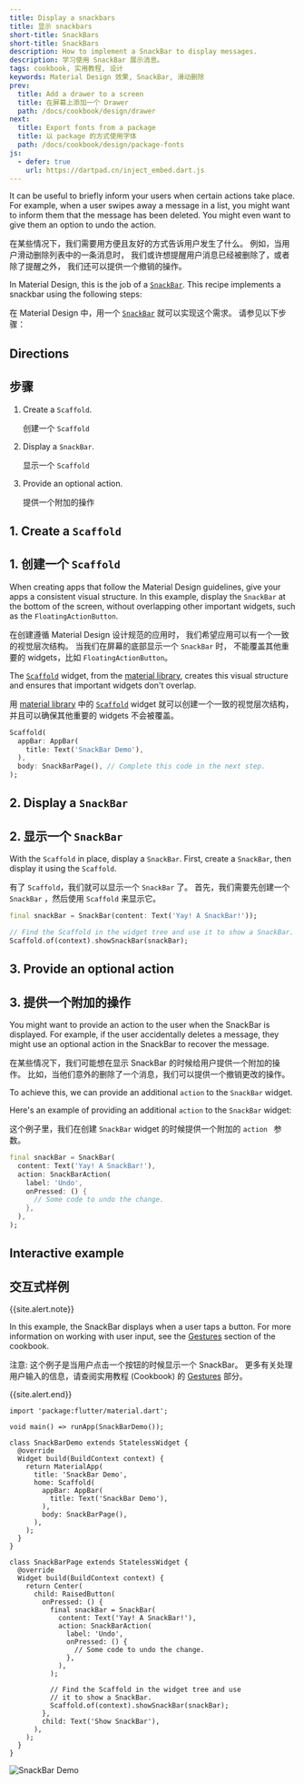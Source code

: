 ```yaml
---
title: Display a snackbars
title: 显示 snackbars
short-title: SnackBars
short-title: SnackBars
description: How to implement a SnackBar to display messages.
description: 学习使用 SnackBar 展示消息。
tags: cookbook, 实用教程, 设计
keywords: Material Design 效果, SnackBar, 滑动删除
prev:
  title: Add a drawer to a screen
  title: 在屏幕上添加一个 Drawer
  path: /docs/cookbook/design/drawer
next:
  title: Export fonts from a package
  title: 以 package 的方式使用字体
  path: /docs/cookbook/design/package-fonts
js:
  - defer: true
    url: https://dartpad.cn/inject_embed.dart.js
---
```


It can be useful to briefly inform your users when certain actions
take place. For example, when a user swipes away a message in a list,
you might want to inform them that the message has been deleted.
You might even want to give them an option to undo the action.

在某些情况下，我们需要用方便且友好的方式告诉用户发生了什么。
例如，当用户滑动删除列表中的一条消息时，
我们或许想提醒用户消息已经被删除了，或者除了提醒之外，
我们还可以提供一个撤销的操作。

In Material Design, this is the job of a [`SnackBar`][].
This recipe implements a snackbar using the following steps:

在 Material Design 中，用一个 [`SnackBar`][] 就可以实现这个需求。
请参见以下步骤：

## Directions

## 步骤

  1. Create a `Scaffold`.

     创建一个  `Scaffold`
     
  2. Display a `SnackBar`.

     显示一个  `Scaffold`
  
  3. Provide an optional action.
  
     提供一个附加的操作
  

## 1. Create a `Scaffold`

## 1. 创建一个 `Scaffold`

When creating apps that follow the Material Design guidelines,
give your apps a consistent visual structure.
In this example, display the `SnackBar` at the bottom of the screen,
without overlapping other important
widgets, such as the `FloatingActionButton`.

在创建遵循 Material Design 设计规范的应用时，
我们希望应用可以有一个一致的视觉层次结构。
当我们在屏幕的底部显示一个 `SnackBar` 时，
不能覆盖其他重要的 widgets，比如 `FloatingActionButton`。

The [`Scaffold`][] widget, from the [material library][],
creates this visual structure and ensures that important
widgets don't overlap.

用 [material library][] 中的 [`Scaffold`][] widget
就可以创建一个一致的视觉层次结构，
并且可以确保其他重要的 widgets 不会被覆盖。

<!-- skip -->
```dart
Scaffold(
  appBar: AppBar(
    title: Text('SnackBar Demo'),
  ),
  body: SnackBarPage(), // Complete this code in the next step.
);
```

## 2. Display a `SnackBar`

## 2. 显示一个 `SnackBar`

With the `Scaffold` in place, display a `SnackBar`.
First, create a `SnackBar`, then display it using the `Scaffold`.

有了 `Scaffold`，我们就可以显示一个 `SnackBar` 了。
首先，我们需要先创建一个 `SnackBar` ，然后使用 `Scaffold` 来显示它。

<!-- skip -->
```dart
final snackBar = SnackBar(content: Text('Yay! A SnackBar!'));

// Find the Scaffold in the widget tree and use it to show a SnackBar.
Scaffold.of(context).showSnackBar(snackBar);
```

## 3. Provide an optional action

## 3. 提供一个附加的操作

You might want to provide an action to the user when
the SnackBar is displayed.
For example, if the user accidentally deletes a message,
they might use an optional action in the SnackBar to recover
the message.

在某些情况下，我们可能想在显示 SnackBar 的时候给用户提供一个附加的操作。
比如，当他们意外的删除了一个消息，我们可以提供一个撤销更改的操作。

To achieve this, we can provide an additional `action` to the `SnackBar` widget.

Here's an example of providing
an additional `action` to the `SnackBar` widget:

这个例子里，我们在创建 `SnackBar` widget 的时候提供一个附加的 `action ` 参数。

<!-- skip -->
```dart
final snackBar = SnackBar(
  content: Text('Yay! A SnackBar!'),
  action: SnackBarAction(
    label: 'Undo',
    onPressed: () {
      // Some code to undo the change.
    },
  ),
);
```

## Interactive example

## 交互式样例

{{site.alert.note}}

  In this example, the SnackBar displays when a user taps a button.
  For more information on working with user input,
  see the [Gestures][] section of the cookbook.
  
  注意: 这个例子是当用户点击一个按钮的时候显示一个 SnackBar。
  更多有关处理用户输入的信息，请查阅实用教程 (Cookbook) 的
  [Gestures][] 部分。
  
{{site.alert.end}}

```run-dartpad:theme-light:mode-flutter:run-true:width-100%:height-600px:split-60:ga_id-interactive_example
import 'package:flutter/material.dart';

void main() => runApp(SnackBarDemo());

class SnackBarDemo extends StatelessWidget {
  @override
  Widget build(BuildContext context) {
    return MaterialApp(
      title: 'SnackBar Demo',
      home: Scaffold(
        appBar: AppBar(
          title: Text('SnackBar Demo'),
        ),
        body: SnackBarPage(),
      ),
    );
  }
}

class SnackBarPage extends StatelessWidget {
  @override
  Widget build(BuildContext context) {
    return Center(
      child: RaisedButton(
        onPressed: () {
          final snackBar = SnackBar(
            content: Text('Yay! A SnackBar!'),
            action: SnackBarAction(
              label: 'Undo',
              onPressed: () {
                // Some code to undo the change.
              },
            ),
          );

          // Find the Scaffold in the widget tree and use
          // it to show a SnackBar.
          Scaffold.of(context).showSnackBar(snackBar);
        },
        child: Text('Show SnackBar'),
      ),
    );
  }
}
```

<noscript>
  <img src="/images/cookbook/snackbar.gif" alt="SnackBar Demo" class="site-mobile-screenshot" />
</noscript>


[Gestures]: /docs/cookbook#gestures
[`Scaffold`]: {{site.api}}/flutter/material/Scaffold-class.html
[`SnackBar`]: {{site.api}}/flutter/material/SnackBar-class.html
[material library]: {{site.api}}/flutter/material/material-library.html
